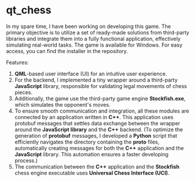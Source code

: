 # qt_chess

In my spare time, I have been working on developing this game. The primary objective is to utilize a set of ready-made solutions from third-party libraries and integrate them into a fully functional application, effectively simulating real-world tasks.
The game is available for Windows. For easy access, you can find the installer in the repository.

Features:
1. **QML**-based user interface (UI) for an intuitive user experience.
2. For the backend, I implemented a tiny wrapper around a third-party **JavaScript** library, responsible for validating legal movements of chess pieces.
3. Additionally, the game use the third-party game engine **Stockfish.exe**, which simulates the opponent's moves.
4. To ensure smooth communication and integration, all these modules are connected by an application written in **C++**. This application uses protobuf messages that settles data exchange between the wrapper around the **JavaScript library** and the **C++** backend. (To optimize the generation of **protobuf** messages, I developed a **Python** script that efficiently navigates the directory containing the **proto** files, automatically creating messages for both the **C++** application and the **JavaScript** library. This automation ensures a faster developing process.)
5. The communication between the **C++** application and the **Stockfish** chess engine executable uses **Universal Chess Interface (UCI)**.
